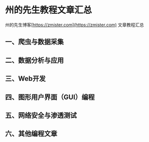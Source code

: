 # 州的先生教程文章汇总
州的先生博客[https://zmister.com](https://zmister.com) 文章教程汇总

## 一、爬虫与数据采集
## 二、数据分析与应用
## 三、Web开发
## 四、图形用户界面（GUI）编程
## 五、网络安全与渗透测试
## 六、其他编程文章
